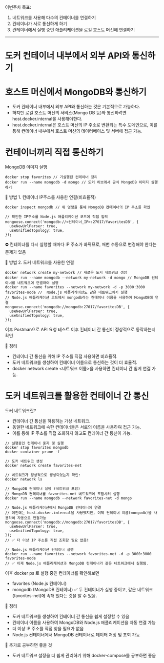 이번주차 목표:
1. 네트워크를 사용해 다수의 컨테이너를 연결하기
2. 컨테이너가 서로 통신하게 하기
3. 컨테이너에서 실행 중인 애플리케이션을 로컬 호스트 머신에 연결하기
---

# 도커 컨테이너 내부에서 외부 API와 통신하기

# 호스트 머신에서 MongoDB와 통신하기
- 도커 컨테이너 내부에서 외부 API와 통신하는 것은 기본적으로 가능하다.
- 하지만 로컬 호스트 머신의 서비스(Mongo DB 등)와 통신하려면 host.docker.internal을 사용해야한다.
- host.docker.internal은 호스트 머신의 IP 주소로 변환되는 특수 도메인으로, 이를 통해 컨테이너 내부에서 호스트 머신의 데이터베이스 및 서버에 접근 가능.

# 컨테이너끼리 직접 통신하기
MongoDB 이미지 실행
```
docker stop favorites // 기실행된 컨테이너 정리
docker run --name mongodb -d mongo // 도커 허브에서 공식 MongoDB 이미지 실행하기
```
📌 방법 1. 컨테이너 IP주소를 사용한 연결(비효율적)
```
docker inspect mongodb // 위 명령을 통해 MongoDB 컨테이너의 IP 주소를 확인

// 확인한 IP주소를 Node.js 애플리케이션 코드에 직접 입력
mongoose.connect('mongodb://<컨테이너_IP>:27017/favoritesDB', {
  useNewUrlParser: true,
  useUnifiedTopology: true,
});
```
⛔️ 컨테이너를 다시 실행할 때마다 IP 주소가 바뀌므로, 매번 수동으로 변경해야 한다는 문제가 있음

📌 방법 2. 도커 네트워크를 사용한 연결
```
docker network create my-network // 새로운 도커 네트워크 생성
docker run --name mongodb --network my-network -d mongo // MongoDB 컨테이너를 네트워크에 연결하여 실행
docker run --name favorites --network my-network -d -p 3000:3000 favorites-node // 	Node.js 애플리케이션도 같은 네트워크에서 실행
// Node.js 애플리케이션 코드에서 mongodb라는 컨테이너 이름을 사용하여 MongoDB에 연결
mongoose.connect('mongodb://mongodb:27017/favoritesDB', {
  useNewUrlParser: true,
  useUnifiedTopology: true,
});
```
이후 Postman으로 API 요청 테스트 이후 컨테이너 간 통신이 정상적으로 동작하는지 확인

📌 정리
- 컨테이너 간 통신을 위해 IP 주소를 직접 사용하면 비효율적.
- 도커 네트워크를 생성하여 컨테이너 이름으로 통신하는 것이 더 효율적.
- docker network create <네트워크 이름>을 사용하면 컨테이너 간 쉽게 연결 가능.

# 도커 네트워크를 활용한 컨테이너 간 통신
도커 네트워크란?
- 컨테이너 간 통신을 허용하는 가상 네트워크.
- 동일한 네트워크에 속한 컨테이너들은 서로의 이름을 사용하여 접근 가능.
- 이를 통해 IP 주소를 직접 조회하지 않고도 컨테이너 간 통신이 가능.

```
// 실행중인 컨테이너 중지 및 실행
docker stop favorites mongodb
docker container prune -f

// 도커 네트워크 생성
docker network create favorites-net

// 네트워크가 정상적으로 생성되었는지 확인:
docker network ls

// MongoDB 컨테이너 실행 (네트워크 포함)
// MongoDB 컨테이너를 favorites-net 네트워크에 포함시켜 실행
docker run --name mongodb --network favorites-net -d mongo

// Node.js 애플리케이션에서 MongoDB 컨테이너에 연결
// 이전에는 host.docker.internal을 사용했지만, 이제 컨테이너 이름(mongodb)을 사용하여 자동으로 연결가능
mongoose.connect('mongodb://mongodb:27017/favoritesDB', {
  useNewUrlParser: true,
  useUnifiedTopology: true,
});
// ✅ 더 이상 IP 주소를 직접 조회할 필요 없음!

// Node.js 애플리케이션 컨테이너 실행
docker run --name favorites --network favorites-net -d -p 3000:3000 favorites-node
// ✅ 이제 Node.js 애플리케이션과 MongoDB 컨테이너가 같은 네트워크에서 실행됨.
```
이후 docker ps 로 실행 중인 컨테이너를 확인해보면
- favorites (Node.js 컨테이너)
- mongodb (MongoDB 컨테이너)
✅ 두 컨테이너가 실행 중이고, 같은 네트워크(favorites-net)에 속해 있다는 것을 알 수 있음.

📌 정리
- 도커 네트워크를 생성하여 컨테이너 간 통신을 쉽게 설정할 수 있음
- 컨테이너 이름을 사용하여 MongoDB와 Node.js 애플리케이션을 자동 연결 가능
- 더 이상 IP 주소를 직접 찾을 필요가 없음
- Node.js 컨테이너에서 MongoDB 컨테이너로 데이터 저장 및 조회 가능

🚀 추가로 공부하면 좋을 것
- 도커 네트워크 설정을 더 쉽게 관리하기 위해 docker-compose를 공부하면 좋음
